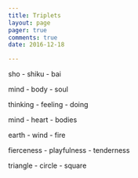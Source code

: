 ```yaml
---
title: Triplets
layout: page 
pager: true
comments: true
date: 2016-12-18

---
```


sho - shiku - bai

mind - body - soul

thinking - feeling - doing

mind - heart - bodies

earth - wind - fire

fierceness - playfulness - tenderness

triangle - circle - square



